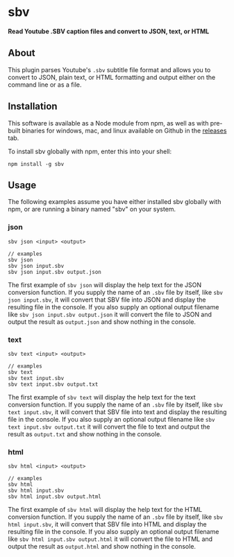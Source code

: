 # sbv

**Read Youtube .SBV caption files and convert to JSON, text, or HTML**

## About

This plugin parses Youtube's `.sbv` subtitle file format and allows you to convert to JSON, plain text, or HTML formatting and output either on the command line or as a file.

## Installation

This software is available as a Node module from npm, as well as with pre-built binaries for windows, mac, and linux available on Github in the [releases](https://github.com/tomhodgins/sbv/releases) tab.

To install sbv globally with npm, enter this into your shell:

```
npm install -g sbv
```

## Usage

The following examples assume you have either installed sbv globally with npm, or are running a binary named "sbv" on your system.

### json

```
sbv json <input> <output>

// examples
sbv json
sbv json input.sbv
sbv json input.sbv output.json
```

The first example of `sbv json` will display the help text for the JSON conversion function. If you supply the name of an `.sbv` file by itself, like `sbv json input.sbv`, it will convert that SBV file into JSON and display the resulting file in the console. If you also supply an optional output filename like `sbv json input.sbv output.json` it will convert the file to JSON and output the result as `output.json` and show nothing in the console.

### text

```
sbv text <input> <output>

// examples
sbv text
sbv text input.sbv
sbv text input.sbv output.txt
```

The first example of `sbv text` will display the help text for the text conversion function. If you supply the name of an `.sbv` file by itself, like `sbv text input.sbv`, it will convert that SBV file into text and display the resulting file in the console. If you also supply an optional output filename like `sbv text input.sbv output.txt` it will convert the file to text and output the result as `output.txt` and show nothing in the console.

### html

```
sbv html <input> <output>

// examples
sbv html
sbv html input.sbv
sbv html input.sbv output.html
```

The first example of `sbv html` will display the help text for the HTML conversion function. If you supply the name of an `.sbv` file by itself, like `sbv html input.sbv`, it will convert that SBV file into HTML and display the resulting file in the console. If you also supply an optional output filename like `sbv html input.sbv output.html` it will convert the file to HTML and output the result as `output.html` and show nothing in the console.
